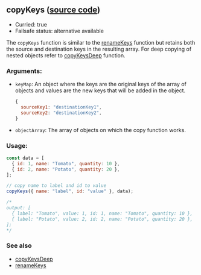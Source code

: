 ## copyKeys ([source code](https://github.com/bigbinary/neeto-cist/blob/9b5f349ecf0c1c7d258fa92ef2088c29f85274e6/src/arrays.js#L79-L88))

- Curried: true
- Failsafe status: alternative available

The `copyKeys` function is similar to the [renameKeys](./renameKeys.md) function
but retains both the source and destination keys in the resulting array. For
deep copying of nested objects refer to [copyKeysDeep](./copyKeysDeep.md)
function.

### Arguments:

- `keyMap`: An object where the keys are the original keys of the array of
  objects and values are the new keys that will be added in the object.
  ```js
  {
    sourceKey1: "destinationKey1",
    sourceKey2: "destinationKey2",
  }
  ```
- `objectArray`: The array of objects on which the copy function works.

### Usage:

```js
const data = [
  { id: 1, name: "Tomato", quantity: 10 },
  { id: 2, name: "Potato", quantity: 20 },
];

// copy name to label and id to value
copyKeys({ name: "label", id: "value" }, data);

/*
output: [
  { label: "Tomato", value: 1, id: 1, name: "Tomato", quantity: 10 },
  { label: "Potato", value: 2, id: 2, name: "Potato", quantity: 20 },
];
*/
```

### See also

- [copyKeysDeep](./copyKeysDeep.md)
- [renameKeys](./renameKeys.md)
